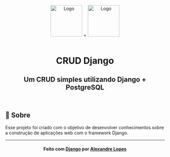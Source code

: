 <div align="center">
    <img alt="Logo" title="#logo" width="100px" height="100px" src="https://img.icons8.com/all/500/django.png">
    +   
    <img alt="Logo" title="#logo" width="100px" height="100px" src="https://www.postgresql.org/media/img/about/press/elephant.png">
    <br><br>
    <h1>CRUD Django</h1>
    <h2>Um CRUD simples utilizando Django + PostgreSQL</h2>
    <br>
</div>

## :bookmark: Sobre
Esse projeto foi criado com o objetivo de desenvolver conhecimentos sobre a construção de aplicações web com o framework Django.

---
<h4 align="center">
    Feito com <a href="https://www.djangoproject.com/">Django</a> por <a href="https://www.linkedin.com/in/alexandrel0pes/" target="_blank">Alexandre Lopes</a>
</h4>
